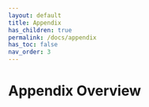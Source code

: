 ```yaml
---
layout: default
title: Appendix
has_children: true
permalink: /docs/appendix
has_toc: false
nav_order: 3
---
```

# Appendix Overview

